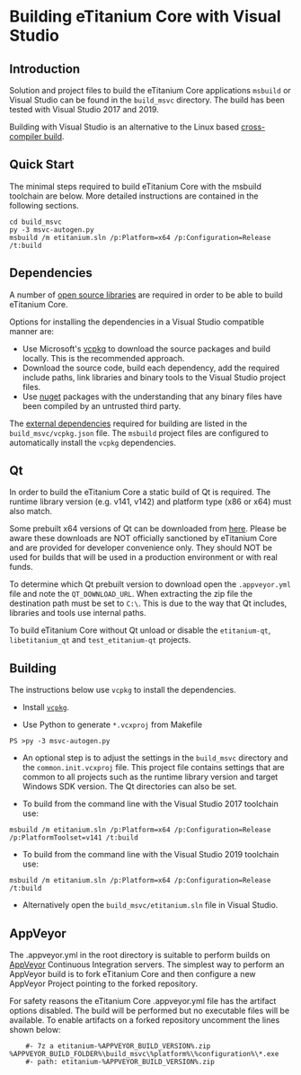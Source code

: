 Building eTitanium Core with Visual Studio
========================================

Introduction
---------------------
Solution and project files to build the eTitanium Core applications `msbuild` or Visual Studio can be found in the `build_msvc` directory. The build has been tested with Visual Studio 2017 and 2019.

Building with Visual Studio is an alternative to the Linux based [cross-compiler build](https://github.com/etitanium/etitanium/blob/master/doc/build-windows.md).

Quick Start
---------------------
The minimal steps required to build eTitanium Core with the msbuild toolchain are below. More detailed instructions are contained in the following sections.

```
cd build_msvc
py -3 msvc-autogen.py
msbuild /m etitanium.sln /p:Platform=x64 /p:Configuration=Release /t:build
```

Dependencies
---------------------
A number of [open source libraries](https://github.com/etitanium/etitanium/blob/master/doc/dependencies.md) are required in order to be able to build eTitanium Core.

Options for installing the dependencies in a Visual Studio compatible manner are:

- Use Microsoft's [vcpkg](https://docs.microsoft.com/en-us/cpp/vcpkg) to download the source packages and build locally. This is the recommended approach.
- Download the source code, build each dependency, add the required include paths, link libraries and binary tools to the Visual Studio project files.
- Use [nuget](https://www.nuget.org/) packages with the understanding that any binary files have been compiled by an untrusted third party.

The [external dependencies](https://github.com/etitanium/etitanium/blob/master/doc/dependencies.md) required for building are listed in the `build_msvc/vcpkg.json` file. The `msbuild` project files are configured to automatically install the `vcpkg` dependencies.

Qt
---------------------
In order to build the eTitanium Core a static build of Qt is required. The runtime library version (e.g. v141, v142) and platform type (x86 or x64) must also match.

Some prebuilt x64 versions of Qt can be downloaded from [here](https://github.com/sipsorcery/qt_win_binary/releases). Please be aware these downloads are NOT officially sanctioned by eTitanium Core and are provided for developer convenience only. They should NOT be used for builds that will be used in a production environment or with real funds.

To determine which Qt prebuilt version to download open the `.appveyor.yml` file and note the `QT_DOWNLOAD_URL`. When extracting the zip file the destination path must be set to `C:\`. This is due to the way that Qt includes, libraries and tools use internal paths.

To build eTitanium Core without Qt unload or disable the `etitanium-qt`, `libetitanium_qt` and `test_etitanium-qt` projects.

Building
---------------------
The instructions below use `vcpkg` to install the dependencies.

- Install [`vcpkg`](https://github.com/Microsoft/vcpkg).

- Use Python to generate `*.vcxproj` from Makefile

```
PS >py -3 msvc-autogen.py
```

- An optional step is to adjust the settings in the `build_msvc` directory and the `common.init.vcxproj` file. This project file contains settings that are common to all projects such as the runtime library version and target Windows SDK version. The Qt directories can also be set.

- To build from the command line with the Visual Studio 2017 toolchain use:

```
msbuild /m etitanium.sln /p:Platform=x64 /p:Configuration=Release /p:PlatformToolset=v141 /t:build
```

- To build from the command line with the Visual Studio 2019 toolchain use:

```
msbuild /m etitanium.sln /p:Platform=x64 /p:Configuration=Release /t:build
```

- Alternatively open the `build_msvc/etitanium.sln` file in Visual Studio.

AppVeyor
---------------------
The .appveyor.yml in the root directory is suitable to perform builds on [AppVeyor](https://www.appveyor.com/) Continuous Integration servers. The simplest way to perform an AppVeyor build is to fork eTitanium Core and then configure a new AppVeyor Project pointing to the forked repository.

For safety reasons the eTitanium Core .appveyor.yml file has the artifact options disabled. The build will be performed but no executable files will be available. To enable artifacts on a forked repository uncomment the lines shown below:

```
    #- 7z a etitanium-%APPVEYOR_BUILD_VERSION%.zip %APPVEYOR_BUILD_FOLDER%\build_msvc\%platform%\%configuration%\*.exe
    #- path: etitanium-%APPVEYOR_BUILD_VERSION%.zip
```
